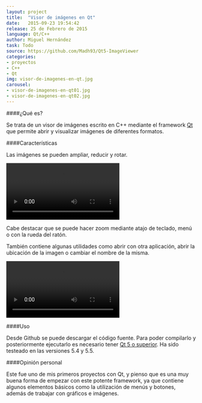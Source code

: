 ```yaml
---
layout: project
title:  "Visor de imágenes en Qt"
date:   2015-09-23 19:54:42
release: 25 de Febrero de 2015
language: Qt/C++
author: Miguel Hernández
task: Todo
source: https://github.com/Madh93/Qt5-ImageViewer
categories:
- proyectos
- C++
- Qt
img: visor-de-imagenes-en-qt.jpg
carousel:
- visor-de-imagenes-en-qt01.jpg
- visor-de-imagenes-en-qt02.jpg
---
```


####¿Qué es?

Se trata de un visor de imágenes escrito en C++ mediante el framework [Qt](http://www.qt.io/) que permite abrir y visualizar imágenes de diferentes formatos.

####Características

Las imágenes se pueden ampliar, reducir y rotar.

<video autoplay="" controls="" loop="" class="video-js vjs-default-skin col-lg-12" data-setup="{}">
  <source src="http://fat.gfycat.com/CharmingSaneBarb.webm" type="video/webm">
</video>

Cabe destacar que se puede hacer zoom mediante atajo de teclado, menú o con la rueda del ratón.

También contiene algunas utilidades como abrir con otra aplicación, abrir la ubicación de la imagen o cambiar el nombre de la misma.

<video autoplay="" controls="" loop="" class="video-js vjs-default-skin col-lg-12" data-setup="{}">
  <source src="http://zippy.gfycat.com/PoisedEsteemedHeron.webm" type="video/webm">
</video>
<br>

####Uso

Desde Github se puede descargar el código fuente. Para poder compilarlo y posteriormente ejecutarlo es necesario tener [Qt 5 o superior](http://www.qt.io/download/). Ha sido testeado en las versiones 5.4 y 5.5.

####Opinión personal

Este fue uno de mis primeros proyectos con Qt, y pienso que es una muy buena forma de empezar con este potente framework, ya que contiene algunos elementos básicos como la utilización de menús y botones, además de trabajar con gráficos e imágenes.